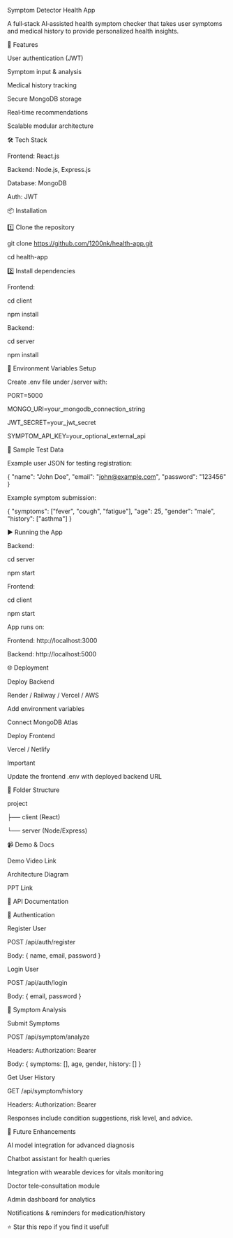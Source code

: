 Symptom Detector Health App

A full‑stack AI‑assisted health symptom checker that takes user symptoms and medical history to provide personalized health insights.

🚀 Features

User authentication (JWT)

Symptom input & analysis

Medical history tracking

Secure MongoDB storage

Real‑time recommendations

Scalable modular architecture

🛠️ Tech Stack

Frontend: React.js

Backend: Node.js, Express.js

Database: MongoDB

Auth: JWT

📦 Installation

1️⃣ Clone the repository

git clone https://github.com/1200nk/health-app.git

cd health-app

2️⃣ Install dependencies

Frontend:

cd client

npm install

Backend:

cd server

npm install

🔑 Environment Variables Setup

Create .env file under /server with:

PORT=5000

MONGO_URI=your_mongodb_connection_string

JWT_SECRET=your_jwt_secret

SYMPTOM_API_KEY=your_optional_external_api

🧪 Sample Test Data

Example user JSON for testing registration:

{
"name": "John Doe",
"email": "john@example.com",
"password": "123456"
}

Example symptom submission:

{
"symptoms": ["fever", "cough", "fatigue"],
"age": 25,
"gender": "male",
"history": ["asthma"]
}

▶️ Running the App

Backend:

cd server

npm start

Frontend:


cd client


npm start

App runs on:


Frontend: http://localhost:3000

Backend: http://localhost:5000

🌐 Deployment


Deploy Backend


Render / Railway / Vercel / AWS

Add environment variables

Connect MongoDB Atlas

Deploy Frontend


Vercel / Netlify

Important


Update the frontend .env with deployed backend URL

📎 Folder Structure

project

├── client (React)

└── server (Node/Express)

📹 Demo & Docs

Demo Video Link

Architecture Diagram

PPT Link

📡 API Documentation

🔐 Authentication

Register User

POST /api/auth/register

Body: { name, email, password }

Login User

POST /api/auth/login

Body: { email, password }

💊 Symptom Analysis

Submit Symptoms

POST /api/symptom/analyze

Headers: Authorization: Bearer <token>

Body: { symptoms: [], age, gender, history: [] }

Get User History

GET /api/symptom/history

Headers: Authorization: Bearer <token>

Responses include condition suggestions, risk level, and advice.

🚀 Future Enhancements

AI model integration for advanced diagnosis

Chatbot assistant for health queries

Integration with wearable devices for vitals monitoring

Doctor tele‑consultation module

Admin dashboard for analytics

Notifications & reminders for medication/history

⭐ Star this repo if you find it useful!
